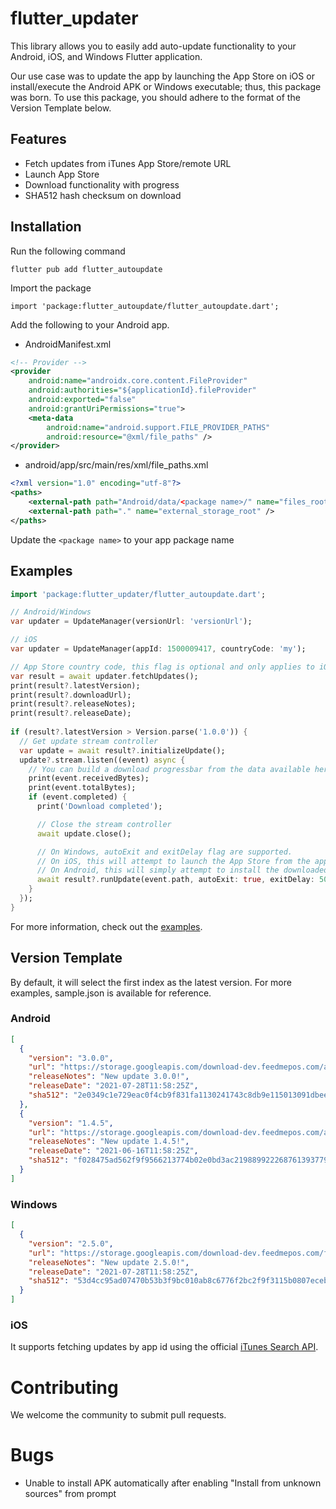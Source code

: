 # flutter_updater

This library allows you to easily add auto-update functionality to your Android, iOS, and Windows Flutter application. 

Our use case was to update the app by launching the App Store on iOS or install/execute the Android APK or Windows executable; thus, this package was born. To use this package, you should adhere to the format of the Version Template below.

## Features
- Fetch updates from iTunes App Store/remote URL
- Launch App Store
- Download functionality with progress
- SHA512 hash checksum on download

## Installation
Run the following command 
```
flutter pub add flutter_autoupdate
```

Import the package
```
import 'package:flutter_autoupdate/flutter_autoupdate.dart';
```

Add the following to your Android app.
- AndroidManifest.xml
```xml
<!-- Provider -->
<provider
    android:name="androidx.core.content.FileProvider"
    android:authorities="${applicationId}.fileProvider"
    android:exported="false"
    android:grantUriPermissions="true">
    <meta-data
        android:name="android.support.FILE_PROVIDER_PATHS"
        android:resource="@xml/file_paths" />
</provider>
```

- android/app/src/main/res/xml/file_paths.xml
```xml
<?xml version="1.0" encoding="utf-8"?>
<paths>
    <external-path path="Android/data/<package name>/" name="files_root" />
    <external-path path="." name="external_storage_root" />
</paths>
```
Update the `<package name>` to your app package name

## Examples

```dart
import 'package:flutter_updater/flutter_autoupdate.dart';

// Android/Windows
var updater = UpdateManager(versionUrl: 'versionUrl');

// iOS
var updater = UpdateManager(appId: 1500009417, countryCode: 'my');

// App Store country code, this flag is optional and only applies to iOS
var result = await updater.fetchUpdates();
print(result?.latestVersion);
print(result?.downloadUrl);
print(result?.releaseNotes);
print(result?.releaseDate);
 
if (result?.latestVersion > Version.parse('1.0.0')) {
  // Get update stream controller
  var update = await result?.initializeUpdate();
  update?.stream.listen((event) async {
    // You can build a download progressbar from the data available here
    print(event.receivedBytes);
    print(event.totalBytes);
    if (event.completed) {
      print('Download completed');

      // Close the stream controller
      await update.close();

      // On Windows, autoExit and exitDelay flag are supported.
      // On iOS, this will attempt to launch the App Store from the appId provided
      // On Android, this will simply attempt to install the downloaded APK
      await result?.runUpdate(event.path, autoExit: true, exitDelay: 5000);
    }
  });
}
```
For more information, check out the [examples](https://github.com/feedmepos/flutter_updater/tree/master/example).

## Version Template

By default, it will select the first index as the latest version. For more examples, sample.json is available for reference.

### Android
```json
[
  {
    "version": "3.0.0",
    "url": "https://storage.googleapis.com/download-dev.feedmepos.com/android/feedme-pos-3.0.0-beta.5.apk",
    "releaseNotes": "New update 3.0.0!",
    "releaseDate": "2021-07-28T11:58:25Z",
    "sha512": "2e0349c1e729eac0f4cb9f831fa1130241743c8db9e115013091dbeec6b8b86dc18c62bcbfab516033869c8ec8c8967615c622303d4bee62640c3b507051aca2"
  },
  {
    "version": "1.4.5",
    "url": "https://storage.googleapis.com/download-dev.feedmepos.com/android/feedme-pos-1.4.5.apk",
    "releaseNotes": "New update 1.4.5!",
    "releaseDate": "2021-06-16T11:58:25Z",
    "sha512": "f028475ad562f9f9566213774b02e0bd3ac2198899222687613937791307ec5d326cfb79ee2882273bffd6777f9c76371d6b2eed7d46e326fd687bc95e2edb2a"
  }
]
```

### Windows
```json
[
  {
    "version": "2.5.0",
    "url": "https://storage.googleapis.com/download-dev.feedmepos.com/feedme_sample.exe",
    "releaseNotes": "New update 2.5.0!",
    "releaseDate": "2021-07-28T11:58:25Z",
    "sha512": "53d4cc95ad07470b53b3f9bc010ab8c6776f2bc2f9f3115b0807ecebcc34175f530d02e549c260112ad08c2c86a8b92d7e7f11308df0406422be8ceea76a9190"
  }
]
```

### iOS

It supports fetching updates by app id using the official [iTunes Search API](https://itunes.apple.com/lookup?id=1500009417&country=my).


# Contributing
We welcome the community to submit pull requests.

# Bugs
- Unable to install APK automatically after enabling "Install from unknown sources" from prompt




